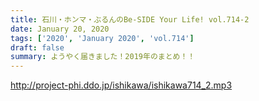 ```yaml
---
title: 石川・ホンマ・ぶるんのBe-SIDE Your Life! vol.714-2
date: January 20, 2020
tags: ['2020', 'January 2020', 'vol.714']
draft: false
summary: ようやく届きました！2019年のまとめ！！
---
```


http://project-phi.ddo.jp/ishikawa/ishikawa714_2.mp3
